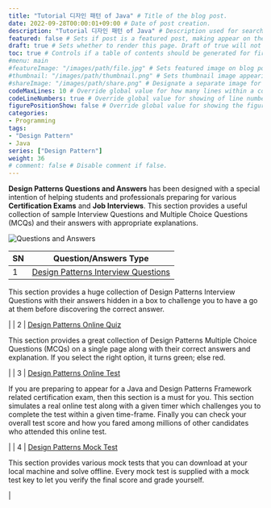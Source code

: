 ```yaml
---
title: "Tutorial 디자인 패턴 of Java" # Title of the blog post.
date: 2022-09-28T00:00:01+09:00 # Date of post creation.
description: "Tutorial 디자인 패턴 of Java" # Description used for search engine.
featured: false # Sets if post is a featured post, making appear on the home page side bar.
draft: true # Sets whether to render this page. Draft of true will not be rendered.
toc: true # Controls if a table of contents should be generated for first-level links automatically.
#menu: main
#featureImage: "/images/path/file.jpg" # Sets featured image on blog post.
#thumbnail: "/images/path/thumbnail.png" # Sets thumbnail image appearing inside card on homepage.
#shareImage: "/images/path/share.png" # Designate a separate image for social media sharing.
codeMaxLines: 10 # Override global value for how many lines within a code block before auto-collapsing.
codeLineNumbers: true # Override global value for showing of line numbers within code block.
figurePositionShow: false # Override global value for showing the figure label.
categories:
- Programming
tags:
- "Design Pattern"
- Java
series: ["Design Pattern"]
weight: 36
# comment: false # Disable comment if false.
---
```


  

**Design Patterns Questions and Answers** has been designed with a special intention of helping students and professionals preparing for various **Certification Exams** and **Job Interviews**. This section provides a useful collection of sample Interview Questions and Multiple Choice Questions (MCQs) and their answers with appropriate explanations.

![Questions and Answers](https://www.tutorialspoint.com/images/questions_and_answers.png)

| SN | Question/Answers Type |
| --- | --- |
| 1 | [Design Patterns Interview Questions](https://www.tutorialspoint.com/design_pattern/design_pattern_interview_questions.htm "Design Patterns Interview Questions")
This section provides a huge collection of Design Patterns Interview Questions with their answers hidden in a box to challenge you to have a go at them before discovering the correct answer.

 |
| 2 | [Design Patterns Online Quiz](https://www.tutorialspoint.com/design_pattern/design_pattern_online_quiz.htm "Design Patterns Online Quiz")

This section provides a great collection of Design Patterns Multiple Choice Questions (MCQs) on a single page along with their correct answers and explanation. If you select the right option, it turns green; else red.

 |
| 3 | [Design Patterns Online Test](https://www.tutorialspoint.com/design_pattern/design_pattern_online_test.htm "Design Patterns Online Test")

If you are preparing to appear for a Java and Design Patterns Framework related certification exam, then this section is a must for you. This section simulates a real online test along with a given timer which challenges you to complete the test within a given time-frame. Finally you can check your overall test score and how you fared among millions of other candidates who attended this online test.

 |
| 4 | [Design Patterns Mock Test](https://www.tutorialspoint.com/design_pattern/design_pattern_mock_test.htm "Design Patterns Mock Test")

This section provides various mock tests that you can download at your local machine and solve offline. Every mock test is supplied with a mock test key to let you verify the final score and grade yourself.

 |